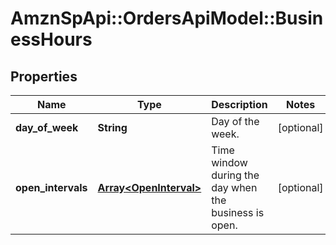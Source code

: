# AmznSpApi::OrdersApiModel::BusinessHours

## Properties
Name | Type | Description | Notes
------------ | ------------- | ------------- | -------------
**day_of_week** | **String** | Day of the week. | [optional] 
**open_intervals** | [**Array&lt;OpenInterval&gt;**](OpenInterval.md) | Time window during the day when the business is open. | [optional] 

